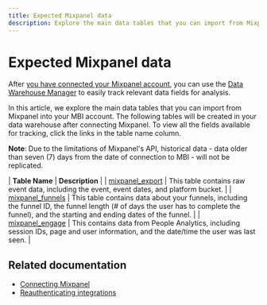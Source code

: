 ```yaml
---
title: Expected Mixpanel data
description: Explore the main data tables that you can import from Mixpanel into your MBI account.
---
```

# Expected Mixpanel data

After [you have connected your Mixpanel account](../integrations/mixpanel.md), you can use the [Data Warehouse Manager](../data-analyst/data-warehouse-mgr/tour-dwm.md) to easily track relevant data fields for analysis.

In this article, we explore the main data tables that you can import from Mixpanel into your MBI account. The following tables will be created in your data warehouse after connecting Mixpanel. To view all the fields available for tracking, click the links in the table name column.

**Note**: Due to the limitations of Mixpanel's API, historical data - data older than seven (7) days from the date of connection to MBI - will not be replicated.

| **Table Name** | **Description** |
| [mixpanel\_export](https://mixpanel.com/docs/api-documentation/exporting-raw-data-you-inserted-into-mixpanel#datafeed) | This table contains raw event data, including the event, event dates, and platform bucket. |
| [mixpanel\_funnels](https://mixpanel.com/docs/api-documentation/data-export-api#funnels-default) | This table contains data about your funnels, including the funnel ID, the funnel length (# of days the user has to complete the funnel), and the starting and ending dates of the funnel. |
| [mixpanel\_engage](https://mixpanel.com/docs/api-documentation/data-export-api#engage-default) | This contains data from People Analytics, including session IDs, page and user information, and the date/time the user was last seen.  |

## Related documentation

* [Connecting Mixpanel](../integrations/mixpanel.md)
* [Reauthenticating integrations](https://support.magento.com/hc/en-us/articles/360016733151-Reauthenticating-integrations)
